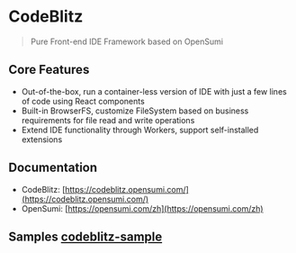 # CodeBlitz

> Pure Front-end IDE Framework based on OpenSumi

## Core Features

* Out-of-the-box, run a container-less version of IDE with just a few lines of code using React components
* Built-in BrowserFS, customize FileSystem based on business requirements for file read and write operations
* Extend IDE functionality through Workers, support self-installed extensions

## Documentation

* CodeBlitz: [https://codeblitz.opensumi.com/](https://codeblitz.opensumi.com/)
* OpenSumi: [https://opensumi.com/zh](https://opensumi.com/zh)

## Samples [codeblitz-sample](https://github.com/opensumi/codeblitz-sample)
